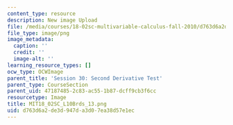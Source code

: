 ```yaml
---
content_type: resource
description: New image Upload
file: /media/courses/18-02sc-multivariable-calculus-fall-2010/d763d6a2de3d947da3d07ea38d57e1ec_MIT18_02SC_L10Brds_13.png
file_type: image/png
image_metadata:
  caption: ''
  credit: ''
  image-alt: ''
learning_resource_types: []
ocw_type: OCWImage
parent_title: 'Session 30: Second Derivative Test'
parent_type: CourseSection
parent_uid: 47187485-2c83-ac55-1b87-dcff9cb3f6cc
resourcetype: Image
title: MIT18_02SC_L10Brds_13.png
uid: d763d6a2-de3d-947d-a3d0-7ea38d57e1ec
---
```

